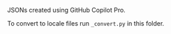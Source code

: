 JSONs created using GitHub Copilot Pro.

To convert to locale files run `_convert.py` in this folder.

